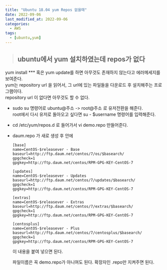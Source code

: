 ```yaml
---
title: "Ubuntu 18.04 yum Repos 없을때"
date: 2022-09-06
last_modified_at: 2022-09-06
categories: 
  - AWS
tags:
  - [ubuntu,yum]
---
```



> ## ubuntu에서 yum 설치하였는데 repos가 없다

yum install *** 혹은 yum update를 하면 아무것도 존재하지 않는다고 에러메세지를 보여준다.  
yum는 repository url 을 읽어서, 그 url에 있는 파일들을 다운로드 후 설치해주는 프로그램이다.  
repository url 이 없다면 아무것도 할 수 없다.  
  
- sudo su 명령어로 ubuntu@주소 -> root@주소 로 유저전환을 해준다.  
  root에서 다시 유저로 돌아오고 싶다면 su - $username 명령어를 입력해준다.  

- cd /etc/yum/repos.d 로 들어가서 vi demo.repo 만들어준다.  

- daum.repo 가 새로 생성 후 안에 
  ```
  [base]
  name=CentOS-$releasever - Base
  baseurl=http://ftp.daum.net/centos/7/os/$basearch/
  gpgcheck=1
  gpgkey=http://ftp.daum.net/centos/RPM-GPG-KEY-CentOS-7

  [updates]
  name=CentOS-$releasever - Updates
  baseurl=http://ftp.daum.net/centos/7/updates/$basearch/
  gpgcheck=1
  gpgkey=http://ftp.daum.net/centos/RPM-GPG-KEY-CentOS-7 

  [extras]
  name=CentOS-$releasever - Extras
  baseurl=http://ftp.daum.net/centos/7/extras/$basearch/
  gpgcheck=1
  gpgkey=http://ftp.daum.net/centos/RPM-GPG-KEY-CentOS-7 

  [centosplus]
  name=CentOS-$releasever - Plus
  baseurl=http://ftp.daum.net/centos/7/centosplus/$basearch/
  gpgcheck=1
  gpgkey=http://ftp.daum.net/centos/RPM-GPG-KEY-CentOS-7 
  ```
  이 내용을 붙여 넣으면 된다.

  파일이름은 꼭 demo.repo가 아니여도 된다.
  확장자인 .repo만 지켜주면 된다.

  